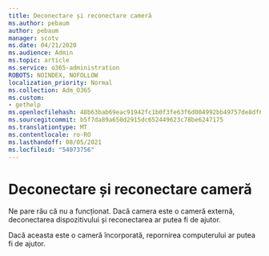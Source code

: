 ```yaml
---
title: Deconectare și reconectare cameră
ms.author: pebaum
author: pebaum
manager: scotv
ms.date: 04/21/2020
ms.audience: Admin
ms.topic: article
ms.service: o365-administration
ROBOTS: NOINDEX, NOFOLLOW
localization_priority: Normal
ms.collection: Adm_O365
ms.custom:
- gethelp
ms.openlocfilehash: 48b63bab69eac91942fc1b0f3fe63f6d004992bb49757de8df6e3bdcf9d447d2
ms.sourcegitcommit: b5f7da89a650d2915dc652449623c78be6247175
ms.translationtype: MT
ms.contentlocale: ro-RO
ms.lasthandoff: 08/05/2021
ms.locfileid: "54073756"
---
```

# <a name="unplug-and-reconnect-camera"></a>Deconectare și reconectare cameră

Ne pare rău că nu a funcționat. Dacă camera este o cameră externă, deconectarea dispozitivului și reconectarea ar putea fi de ajutor.

Dacă aceasta este o cameră încorporată, repornirea computerului ar putea fi de ajutor.
